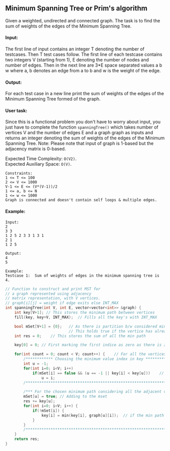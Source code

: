 ## Minimum Spanning Tree or Prim's algorithm

Given a weighted, undirected and connected graph. The task is to find the sum of weights of the edges of the Minimum Spanning Tree.

#### Input:

The first line of input contains an integer T denoting the number of testcases. Then T test cases follow. The first line of each testcase contains two integers V (starting from 1), E denoting the number of nodes and number of edges. Then in the next line are 3\*E space separated values a b w where a, b denotes an edge from a to b and w is the weight of the edge.

#### Output:

For each test case in a new line print the sum of weights of the edges of the Minimum Spanning Tree formed of the graph.

#### User task:

Since this is a functional problem you don't have to worry about input, you just have to complete the function `spanningTree()` which takes number of vertices V and the number of edges E and a graph graph as inputs and returns an integer denoting the sum of weights of the edges of the Minimum Spanning Tree.
Note: Please note that input of graph is 1-based but the adjacency matrix is 0-based.

Expected Time Complexity: `O(V2)`.  
Expected Auxiliary Space: `O(V)`.

```
Constraints:
1 <= T <= 100
2 <= V <= 1000
V-1 <= E <= (V*(V-1))/2
1 <= a, b <= N
1 <= w <= 1000
Graph is connected and doesn't contain self loops & multiple edges.
```

#### Example:

```
Input:
2
3 3
1 2 5 2 3 3 1 3 1
2 1
1 2 5

Output:
4
5

Example:
Testcase 1:  Sum of weights of edges in the minimum spanning tree is 4.
```

```c++
// Function to construct and print MST for
// a graph represented using adjacency
// matrix representation, with V vertices.
// graph[i][j] = weight if edge exits else INT_MAX
int spanningTree(int V, int E, vector<vector<int>> &graph) {
    int key[V+1]; // This stores the minimum path between vertices
    fill(key, key+V, INT_MAX);  // Fills all the key's with INT_MAX

    bool mSet[V+1] = {0};   // As there is partition b/w considered min path vertices and not considered vertices
                            // This holds true if the vertice has already been considered
    int res = 0;    // This stores the sum of all the min path

    key[0] = 0; // First marking the first indice as zero as there is zero distance b/w itself

    for(int count = 0; count < V; count++) {    // For all the vertices
        /************ Choosing the minimum value index in key *********************/
        int u = -1;
        for(int i=0; i<V; i++)
            if(mSet[i] == false && (u == -1 || key[i] < key[u]))    // minimum which is not part of mSet
                u = i;
        /************************************************************************/

        /*** For the chosen minimum path considering all the adjacent vertices ***/
        mSet[u] = true; // Adding to the mset
        res += key[u];
        for(int i=0; i<V; i++) {
            if(!mSet[i]) {
                key[i] = min(key[i], graph[u][i]);  // if the min path exists, then updating the key
            }
        }
        /************************************************************************/
    }
    return res;
}
```
